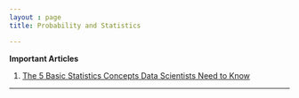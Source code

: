 ```yaml
---
layout : page
title: Probability and Statistics

---
```


**Important Articles**

1. [The 5 Basic Statistics Concepts Data Scientists Need to Know](https://towardsdatascience.com/the-5-basic-statistics-concepts-data-scientists-need-to-know-2c96740377ae)

---
